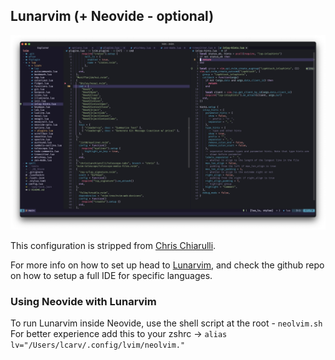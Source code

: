 ## Lunarvim (+ Neovide - optional) 

![lunarvim + neovide](./screenshot.png "lvim + neovide")

This configuration is stripped from [Chris Chiarulli](https://github.com/ChristianChiarulli/lvim).

For more info on how to set up head to [Lunarvim](https://www.lunarvim.org), and check the github repo on how to setup a full IDE for specific languages.

### Using Neovide with Lunarvim

To run Lunarvim inside Neovide, use the shell script at the root - `neolvim.sh`
For better experience add this to your zshrc -> `alias lv="/Users/lcarv/.config/lvim/neolvim."`
